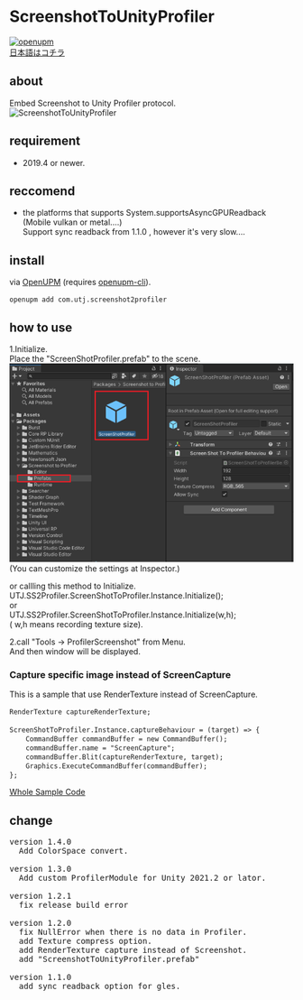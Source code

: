 # ScreenshotToUnityProfiler

[![openupm](https://img.shields.io/npm/v/com.utj.screenshot2profiler?label=openupm&registry_uri=https://package.openupm.com)](https://openupm.com/packages/com.utj.screenshot2profiler/)
<br />
[日本語はコチラ](README.ja.md)<br />

## about
Embed Screenshot to Unity Profiler protocol.<br />
![ScreenshotToUnityProfiler](Documentation~/image.gif "ScreenshotToUnityProfiler")

## requirement
- 2019.4 or newer.<br />

## reccomend
- the platforms that supports System.supportsAsyncGPUReadback (Mobile vulkan or metal....)<br />
 Support sync readback from 1.1.0 , however it's very slow....<br />

## install

via [OpenUPM](https://openupm.com/packages/com.utj.screenshot2profiler/) (requires [openupm-cli](https://github.com/openupm/openupm-cli#openupm-cli)).

```
openupm add com.utj.screenshot2profiler
```

## how to use
1.Initialize. <br />
Place the "ScreenShotProfiler.prefab" to the scene.<br />
![ScreenshotToUnityProfiler](Documentation~/ScreenShotPrefab.png "Place Prefab")<br />
(You can customize the settings at Inspector.)<br />

or callling this method to Initialize.
UTJ.SS2Profiler.ScreenShotToProfiler.Instance.Initialize(); <br />
or <br />
UTJ.SS2Profiler.ScreenShotToProfiler.Instance.Initialize(w,h);<br />
( w,h means recording texture size).

2.call "Tools -> ProfilerScreenshot" from Menu. <br />
And then window will be displayed.

### Capture specific image instead of ScreenCapture
This is a sample that use RenderTexture instead of ScreenCapture.
```
RenderTexture captureRenderTexture;

ScreenShotToProfiler.Instance.captureBehaviour = (target) => {
    CommandBuffer commandBuffer = new CommandBuffer();
    commandBuffer.name = "ScreenCapture";
    commandBuffer.Blit(captureRenderTexture, target);
    Graphics.ExecuteCommandBuffer(commandBuffer);
};
```
[Whole Sample Code](Sample~/SwitchSample.cs)<br />


## change
<pre>
version 1.4.0
  Add ColorSpace convert.

version 1.3.0
  Add custom ProfilerModule for Unity 2021.2 or lator.

version 1.2.1
  fix release build error 

version 1.2.0
  fix NullError when there is no data in Profiler.
  add Texture compress option.
  add RenderTexture capture instead of Screenshot.
  add "ScreenshotToUnityProfiler.prefab"

version 1.1.0
  add sync readback option for gles.
</pre>
